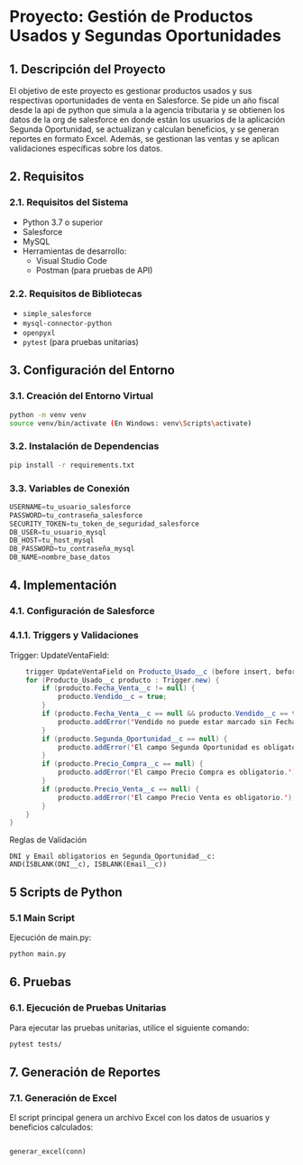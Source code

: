 # **Proyecto: Gestión de Productos Usados y Segundas Oportunidades**

## **1. Descripción del Proyecto**

El objetivo de este proyecto es gestionar productos usados y sus respectivas oportunidades de venta en Salesforce. Se pide un año fiscal desde la api de python que simula a la agencia tributaria y se obtienen los datos de la org de salesforce en donde están los usuarios de la aplicación Segunda Oportunidad, se actualizan y calculan beneficios, y se generan reportes en formato Excel. Además, se gestionan las ventas y se aplican validaciones específicas sobre los datos.

## **2. Requisitos**

### **2.1. Requisitos del Sistema**

- Python 3.7 o superior
- Salesforce
- MySQL
- Herramientas de desarrollo:
  - Visual Studio Code
  - Postman (para pruebas de API)
  
### **2.2. Requisitos de Bibliotecas**

- `simple_salesforce`
- `mysql-connector-python`
- `openpyxl`
- `pytest` (para pruebas unitarias)

## **3. Configuración del Entorno**

### **3.1. Creación del Entorno Virtual**

```bash
python -m venv venv
source venv/bin/activate (En Windows: venv\Scripts\activate)
```
### **3.2. Instalación de Dependencias**

```bash
pip install -r requirements.txt
```
### **3.3. Variables de Conexión**

```python
USERNAME=tu_usuario_salesforce
PASSWORD=tu_contraseña_salesforce
SECURITY_TOKEN=tu_token_de_seguridad_salesforce
DB_USER=tu_usuario_mysql
DB_HOST=tu_host_mysql
DB_PASSWORD=tu_contraseña_mysql
DB_NAME=nombre_base_datos
```
## **4. Implementación**
### **4.1. Configuración de Salesforce**
### **4.1.1. Triggers y Validaciones**

Trigger: UpdateVentaField:
```java
    trigger UpdateVentaField on Producto_Usado__c (before insert, before update) {
    for (Producto_Usado__c producto : Trigger.new) {
        if (producto.Fecha_Venta__c != null) {
            producto.Vendido__c = true;
        }
        if (producto.Fecha_Venta__c == null && producto.Vendido__c == true) {
            producto.addError('Vendido no puede estar marcado sin Fecha de Venta.');
        }
        if (producto.Segunda_Oportunidad__c == null) {
            producto.addError('El campo Segunda Oportunidad es obligatorio.');
        }
        if (producto.Precio_Compra__c == null) {
            producto.addError('El campo Precio Compra es obligatorio.');
        }
        if (producto.Precio_Venta__c == null) {
            producto.addError('El campo Precio Venta es obligatorio.');
        }
    }
}
```
Reglas de Validación

    DNI y Email obligatorios en Segunda_Oportunidad__c:
    AND(ISBLANK(DNI__c), ISBLANK(Email__c))

## **5 Scripts de Python**
### **5.1 Main Script**

Ejecución de main.py:
```bash
python main.py
```

## **6. Pruebas**
### **6.1. Ejecución de Pruebas Unitarias**

Para ejecutar las pruebas unitarias, utilice el siguiente comando:
```bash
pytest tests/
```

## **7. Generación de Reportes**
### **7.1. Generación de Excel**

El script principal genera un archivo Excel con los datos de usuarios y beneficios calculados:

```python

generar_excel(conn)

```




